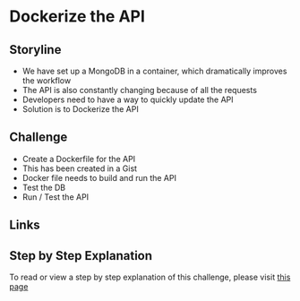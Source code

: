 # Dockerize the API

## Storyline
* We have set up a MongoDB in a container, which dramatically improves the workflow
* The API is also constantly changing because of all the requests
* Developers need to have a way to quickly update the API
* Solution is to Dockerize the API

## Challenge
* Create a Dockerfile for the API
* This has been created in a Gist
* Docker file needs to build and run the API
* Test the DB 
* Run / Test the API


## Links

## Step by Step Explanation

To read or view a step by step explanation of this challenge, please visit [this page](../Step-By-Step/DEVWF-SBS002.md)

